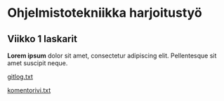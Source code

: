 # Ohjelmistotekniikka harjoitustyö

## Viikko 1 laskarit

**Lorem ipsum** dolor sit amet, consectetur adipiscing elit. Pellentesque sit amet suscipit neque.

[gitlog.txt](/laskarit/viikko1/gitlog.txt)

[komentorivi.txt](/laskarit/viikko1/komentorivi.txt)
